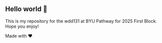 ## Hello world :wave:

This is my repository for the wdd131 at BYU Pathway for 2025 First Block. Hope you enjoy!

Made with :heart:
